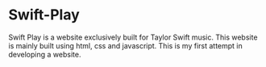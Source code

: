 # Swift-Play

Swift Play is a website exclusively built for Taylor Swift music. This website is mainly built using html, css and javascript. This is my first attempt in developing a website.
